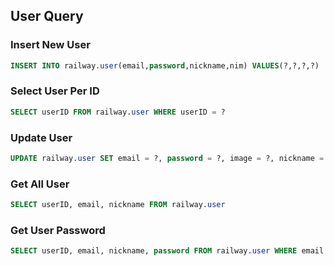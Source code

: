 ## User Query

### Insert New User

```sql
INSERT INTO railway.user(email,password,nickname,nim) VALUES(?,?,?,?)
```

### Select User Per ID

```sql
SELECT userID FROM railway.user WHERE userID = ?
```

### Update User

```sql
UPDATE railway.user SET email = ?, password = ?, image = ?, nickname = ? WHERE userID = ?
```

### Get All User

```sql
SELECT userID, email, nickname FROM railway.user
```

### Get User Password

```sql
SELECT userID, email, nickname, password FROM railway.user WHERE email = ?
```
